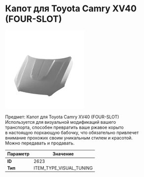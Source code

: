 # Капот для Toyota Camry XV40 (FOUR-SLOT)

![Item Image](../img/2623.webp?raw=true)

Предмет: Капот для Toyota Camry XV40 (FOUR-SLOT)<br>Используется для визуальной модификаций вашего<br>транспорта, способен превратить ваше ржавое корыто<br>в настоящую порхающую бабочку, что обязательно привлечет<br>внимание прохожих своим уникальным стилем и красотой.<br>Можно передавать и продавать.


| Параметр | Значение |
|----------|----------|
| **ID** | 2623 |
| **Тип** | ITEM_TYPE_VISUAL_TUNING |

